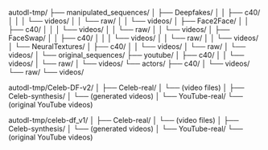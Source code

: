 autodl-tmp/
├── manipulated_sequences/
│   ├── Deepfakes/
│   │   ├── c40/
│   │   │   └── videos/
│   │   └── raw/
│   │       └── videos/
│   ├── Face2Face/
│   │   ├── c40/
│   │   │   └── videos/
│   │   └── raw/
│   │       └── videos/
│   ├── FaceSwap/
│   │   ├── c40/
│   │   │   └── videos/
│   │   └── raw/
│   │       └── videos/
│   └── NeuralTextures/
│       ├── c40/
│       │   └── videos/
│       └── raw/
│           └── videos/
│
└── original_sequences/
    ├── youtube/
    │   ├── c40/
    │   │   └── videos/
    │   └── raw/
    │       └── videos/
    └── actors/
        ├── c40/
        │   └── videos/
        └── raw/
            └── videos/




autodl-tmp/Celeb-DF-v2/
│
├── Celeb-real/
│   └── (video files)
│
├── Celeb-synthesis/
│   └── (generated videos)
│
└── YouTube-real/
    └── (original YouTube videos)


autodl-tmp/celeb-df_v1/
│
├── Celeb-real/
│   └── (video files)
│
├── Celeb-synthesis/
│   └── (generated videos)
│
└── YouTube-real/
    └── (original YouTube videos)